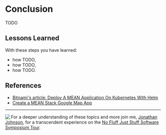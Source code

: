 # Conclusion #

TODO

## Lessons Learned ##

With these steps you have learned:

- how TODO,
- how TODO,
- how TODO.

## References ##

- [Bitnami's article: Deploy A MEAN Application On Kubernetes With Helm](https://docs.bitnami.com/kubernetes/how-to/deploy-mean-application-kubernetes-helm/)
- [Create a MEAN Stack Google Map App](https://scotch.io/tutorials/making-mean-apps-with-google-maps-part-i)

---
<img align="left" src="/javajon/courses/kubernetes-fundamentals/first-app/assets/nfjs.png">

For a deeper understanding of these topics and more join me, [Jonathan Johnson](https://www.linkedin.com/in/javajon/), for a transcendent experience on the [No Fluff Just Stuff Software Symposium Tour](https://nofluffjuststuff.com/home/main).